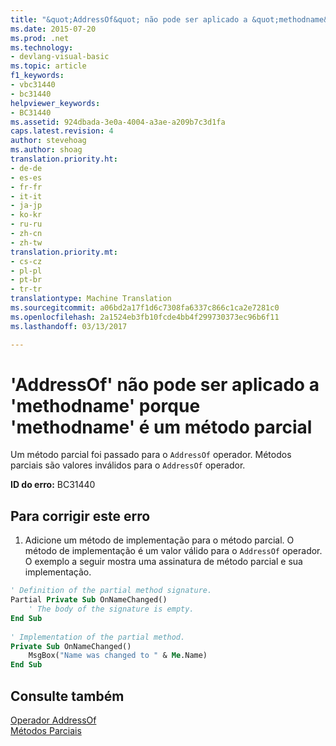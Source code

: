 ```yaml
---
title: "&quot;AddressOf&quot; não pode ser aplicado a &quot;methodname&quot; porque &quot;methodname&quot; é um método parcial | Documentos do Microsoft"
ms.date: 2015-07-20
ms.prod: .net
ms.technology:
- devlang-visual-basic
ms.topic: article
f1_keywords:
- vbc31440
- bc31440
helpviewer_keywords:
- BC31440
ms.assetid: 924dbada-3e0a-4004-a3ae-a209b7c3d1fa
caps.latest.revision: 4
author: stevehoag
ms.author: shoag
translation.priority.ht:
- de-de
- es-es
- fr-fr
- it-it
- ja-jp
- ko-kr
- ru-ru
- zh-cn
- zh-tw
translation.priority.mt:
- cs-cz
- pl-pl
- pt-br
- tr-tr
translationtype: Machine Translation
ms.sourcegitcommit: a06bd2a17f1d6c7308fa6337c866c1ca2e7281c0
ms.openlocfilehash: 2a1524eb3fb10fcde4bb4f299730373ec96b6f11
ms.lasthandoff: 03/13/2017

---
```

# <a name="39addressof39-cannot-be-applied-to-39methodname39-because-39methodname39-is-a-partial-method"></a>'AddressOf' não pode ser aplicado a 'methodname' porque 'methodname' é um método parcial
Um método parcial foi passado para o `AddressOf` operador. Métodos parciais são valores inválidos para o `AddressOf` operador.  
  
 **ID do erro:** BC31440  
  
## <a name="to-correct-this-error"></a>Para corrigir este erro  
  
1.  Adicione um método de implementação para o método parcial. O método de implementação é um valor válido para o `AddressOf` operador. O exemplo a seguir mostra uma assinatura de método parcial e sua implementação.  
  
```vb  
' Definition of the partial method signature.  
Partial Private Sub OnNameChanged()  
    ' The body of the signature is empty.  
End Sub  
  
' Implementation of the partial method.  
Private Sub OnNameChanged()  
    MsgBox("Name was changed to " & Me.Name)  
End Sub  
```  
  
## <a name="see-also"></a>Consulte também  
 [Operador AddressOf](../../visual-basic/language-reference/operators/addressof-operator.md)   
 [Métodos Parciais](../../visual-basic/programming-guide/language-features/procedures/partial-methods.md)
